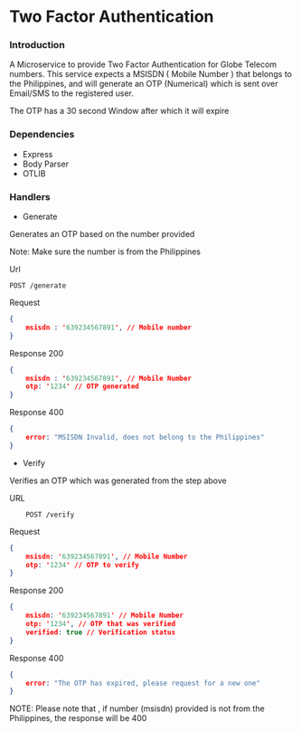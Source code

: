 # Two Factor Authentication

### Introduction

A Microservice to provide Two Factor Authentication for Globe Telecom numbers.
This service expects a MSISDN ( Mobile Number ) that belongs to the Philippines, and will generate an OTP (Numerical) which is sent over Email/SMS to the registered user.

The OTP has a 30 second Window after which it will expire

### Dependencies

- Express
- Body Parser
- OTLIB

### Handlers

- Generate

Generates an OTP based on the number provided

Note: Make sure the number is from the Philippines

Url
```http
POST /generate
```

Request
```json
{
    msisdn : '639234567891', // Mobile number
}
```

Response 200
```json
{
    msisdn : '639234567891', // Mobile Number
    otp: '1234' // OTP generated
}
```

Response 400
```json
{
    error: "MSISDN Invalid, does not belong to the Philippines"
}
```

- Verify

Verifies an OTP which was generated from the step above

URL
```http
    POST /verify
```

Request
```json
{
    msisdn: '639234567891', // Mobile Number
    otp: '1234' // OTP to verify
}
```

Response 200
```json
{
    msisdn: '639234567891' // Mobile Number
    otp: '1234', // OTP that was verified
    verified: true // Verification status
}
```
Response 400
```json
{
    error: "The OTP has expired, please request for a new one"
}
```


NOTE:
Please note that , if number (msisdn) provided is not from the Philippines, the response will be 400